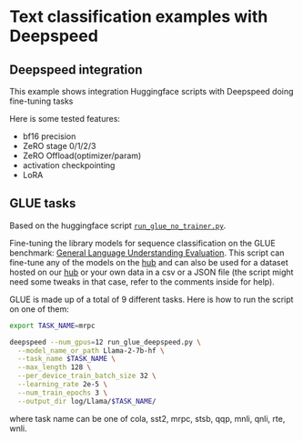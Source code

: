 <!---
Copyright 2020 The HuggingFace Team. All rights reserved.

Licensed under the Apache License, Version 2.0 (the "License");
you may not use this file except in compliance with the License.
You may obtain a copy of the License at

    http://www.apache.org/licenses/LICENSE-2.0

Unless required by applicable law or agreed to in writing, software
distributed under the License is distributed on an "AS IS" BASIS,
WITHOUT WARRANTIES OR CONDITIONS OF ANY KIND, either express or implied.
See the License for the specific language governing permissions and
limitations under the License.
-->

# Text classification examples with Deepspeed

## Deepspeed integration

This example shows integration Huggingface scripts with Deepspeed doing fine-tuning tasks

Here is some tested features:

* bf16 precision
* ZeRO stage 0/1/2/3
* ZeRO Offload(optimizer/param)
* activation checkpointing
* LoRA

## GLUE tasks

Based on the huggingface script [`run_glue_no_trainer.py`](https://github.com/huggingface/transformers/blob/main/examples/pytorch/text-classification/run_glue_no_trainer.py).

Fine-tuning the library models for sequence classification on the GLUE benchmark: [General Language Understanding
Evaluation](https://gluebenchmark.com/). This script can fine-tune any of the models on the [hub](https://huggingface.co/models)
and can also be used for a dataset hosted on our [hub](https://huggingface.co/datasets) or your own data in a csv or a JSON file
(the script might need some tweaks in that case, refer to the comments inside for help).

GLUE is made up of a total of 9 different tasks. Here is how to run the script on one of them:

```bash
export TASK_NAME=mrpc

deepspeed --num_gpus=12 run_glue_deepspeed.py \
  --model_name_or_path Llama-2-7b-hf \
  --task_name $TASK_NAME \
  --max_length 128 \
  --per_device_train_batch_size 32 \
  --learning_rate 2e-5 \
  --num_train_epochs 3 \
  --output_dir log/Llama/$TASK_NAME/
```
where task name can be one of cola, sst2, mrpc, stsb, qqp, mnli, qnli, rte, wnli.





